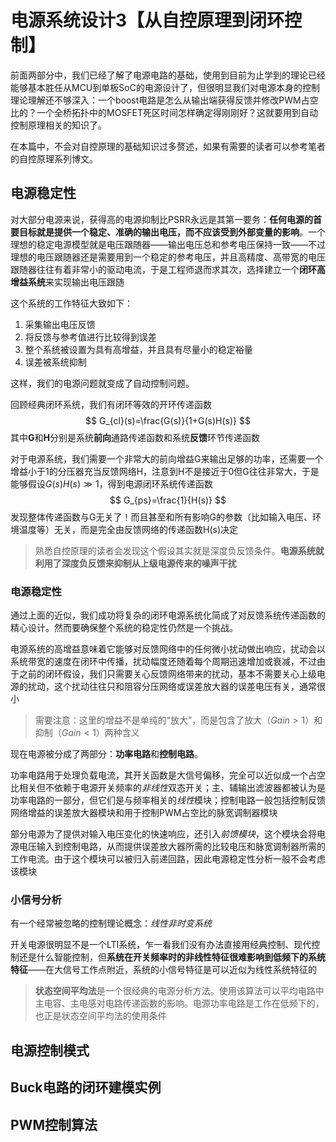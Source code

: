 # 电源系统设计3【从自控原理到闭环控制】

前面两部分中，我们已经了解了电源电路的基础，使用到目前为止学到的理论已经能够基本胜任从MCU到单板SoC的电源设计了，但很明显我们对电源本身的控制理论理解还不够深入：一个boost电路是怎么从输出端获得反馈并修改PWM占空比的？一个全桥拓扑中的MOSFET死区时间怎样确定得刚刚好？这就要用到自动控制原理相关的知识了。

在本篇中，不会对自控原理的基础知识过多赘述，如果有需要的读者可以参考笔者的自控原理系列博文。

## 电源稳定性

对大部分电源来说，获得高的电源抑制比PSRR永远是其第一要务：**任何电源的首要目标就是提供一个稳定、准确的输出电压，而不应该受到外部变量的影响**。一个理想的稳定电源模型就是电压跟随器——输出电压总和参考电压保持一致——不过理想的电压跟随器还是需要用到一个稳定的参考电压，并且高精度、高带宽的电压跟随器往往有着非常小的驱动电流，于是工程师退而求其次，选择建立一个**闭环高增益系统**来实现输出电压跟随

这个系统的工作特征大致如下：

1. 采集输出电压反馈
2. 将反馈与参考值进行比较得到误差
3. 整个系统被设置为具有高增益，并且具有尽量小的稳定裕量
4. 误差被系统抑制

这样，我们的电源问题就变成了自动控制问题。

回顾经典闭环系统，我们有闭环等效的开环传递函数
$$
G_{cl}(s)=\frac{G(s)}{1+G(s)H(s)}
$$
其中**G**和**H**分别是系统**前向**通路传递函数和系统**反馈**环节传递函数

对于电源系统，我们需要一个非常大的前向增益G来输出足够的功率，还需要一个增益小于1的分压器充当反馈网络H，注意到H不是接近于0但G往往非常大，于是能够假设$G(s)H(s)\gg 1$，得到电源闭环系统传递函数
$$
G_{ps}=\frac{1}{H(s)}
$$
发现整体传递函数与G无关了！而且甚至和所有影响G的参数（比如输入电压、环境温度等）无关，而是完全由反馈网络的传递函数H(s)决定

> 熟悉自控原理的读者会发现这个假设其实就是深度负反馈条件。**电源系统就利用了深度负反馈来抑制从上级电源传来的噪声干扰**

### 电源稳定性

通过上面的近似，我们成功将复杂的闭环电源系统化简成了对反馈系统传递函数的精心设计。然而要确保整个系统的稳定性仍然是一个挑战。

电源系统的高增益意味着它能够对反馈网络中的任何微小扰动做出响应，扰动会以系统带宽的速度在闭环中传播，扰动幅度还随着每个周期迅速增加或衰减，不过由于之前的闭环假设，我们只需要关心反馈网络带来的扰动，基本不需要关心上级电源的扰动，这个扰动往往只和阻容分压网络或误差放大器的误差电压有关，通常很小

> 需要注意：这里的增益不是单纯的“放大”，而是包含了放大（$Gain>1$）和抑制（$Gain<1$）两种含义

现在电源被分成了两部分：**功率电路**和**控制电路**。

功率电路用于处理负载电流，其开关函数是大信号偏移，完全可以近似成一个占空比相关但不依赖于电源开关频率的*非线性*双态开关；主、辅输出滤波器都被认为是功率电路的一部分，但它们是与频率相关的*线性*模块；控制电路一般包括控制反馈网络增益的误差放大器模块和用于控制PWM占空比的脉宽调制器模块

部分电源为了提供对输入电压变化的快速响应，还引入*前馈模块*，这个模块会将电源电压输入到控制电路，从而提供误差放大器所需的比较电压和脉宽调制器所需的工作电流。由于这个模块可以被归入前递回路，因此电源稳定性分析一般不会考虑该模块

### 小信号分析

有一个经常被忽略的控制理论概念：*线性非时变系统*

开关电源很明显不是一个LTI系统，乍一看我们没有办法直接用经典控制、现代控制还是什么智能控制，但**系统在开关频率时的非线性特征很难影响到低频下的系统特征**——在大信号工作点附近，系统的小信号特征是可以近似为线性系统特征的

> **状态空间平均法**是一个很经典的电源分析方法。使用该算法可以平均电路中主电容、主电感对电路传递函数的影响。电源功率电路是工作在低频下的，也正是状态空间平均法的使用条件

## 电源控制模式









## Buck电路的闭环建模实例















## PWM控制算法

